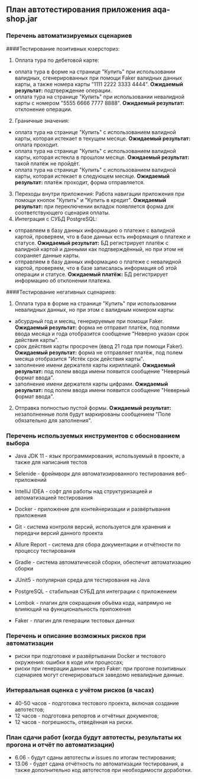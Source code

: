 ## План автотестирования приложения aqa-shop.jar


### Перечень автоматизируемых сценариев
####Тестирование позитивных юзерсториз: 

1. Оплата тура по дебетовой карте: 
- оплата тура в форме на странице "Купить" при использовании валидных, сгенерированных при помощи Faker валидных данных карты, а также номера карты "1111 2222 3333 4444". **Ожидаемый результат:** подтверждение операции.
- оплата тура на странице "Купить" при использовании невалидной карты с номером  "5555 6666 7777 8888". **Ожидаемый результат:** отклонение операции.
2. Граничные значения: 
- оплата тура на странице "Купить" с использованием валидной карты, которая истекает в текущем месяце. **Ожидаемый результат:** оплата проходит.
- оплата тура на странице "Купить" с использованием валидной карты, которая истекла в прошлом месяце. **Ожидаемый результат:** такой платёж не пройдёт.
- оплата тура на странице "Купить" с использованием валидной карты, которая истекает в следующем месяце. **Ожидаемый результат:** платёж проходит, форма отправляется.
3. Переходы внутри приложения: 
Работа навигации приложения при помощи кнопок "Купить" и "Купить в кредит". **Ожидаемый результат:** при переключении вкладок появляется форма для соответствующего сценария оплаты.
4. Интеграция с СУБД PostgreSQL: 
- отправляем в базу данных информацию о платеже с валидной картой, проверяем, что в базе данных есть информация о платеже и статусе. **Ожидаемый результат:** БД регистрирует платёж с валидной картой и данными как подтверждённый, но при этом не сохраняет данные карты.
- отправляем в базу данных информацию о платеже с невалидной картой, проверяем, что в базе записалась информация об этой операции и статусе. **Ожидаемый платёж:** БД регистрирует информацию об отклонении платежа.

####Тестирование негативных сценариев:
1. Оплата тура в форме на странице "Купить" при использовании невалидных данных, но при этом с валидным номером карты:
- абсурдный год и месяц, генерируемые при помощи Faker. **Ожидаемый результат:** форма не отправит платёж, под полями ввода месяца и года отобразится сообщение "Неверно указан срок действия карты".
- срок действия карты просрочен (ввод 21 года при помощи Faker). **Ожидаемый результат:** форма не отправляет платёж, под полем месяца отобразится "Истёк срок действия карты".
- заполнение имени держателя карты кириллицей. **Ожидаемый результат:** под полем ввода имени появится сообщение "Неверный формат ввода".
- заполнение имени держателя карты цифрами. **Ожидаемый результат:** под полем ввода имени появится сообщение "Неверный формат ввода".
2. Отправка полностью пустой формы. **Ожидаемый результат:** незаполненные поля будут маркированы сообщением "Поле обязательно для заполнения".


### Перечень используемых инструментов с обоснованием выбора

- Java JDK 11 - язык программирования, используемый в проекте, а также для написания тестов
- Selenide - фреймворк для автоматизированного тестирования веб-приложений

- IntelliJ IDEA - софт для работы над структуризацией и автоматизацией тестирования
- Docker - приложение для контейнеризации и развёртывания приложения
- Git - система контроля версий, используется для хранения и передачи версий данного проекта
- Allure Report - система для сбора документации и отчётности по процессу тестирования

- Gradle - система автоматической сборки, обеспечит автоматизацию сборки
- JUnit5 - популярная среда для тестирования на Java 

- PostgreSQL - стабильная СУБД для интеграции с приложением 

- Lombok - плагин для сокращения объёма кода, напрямую не влияющий на функциональность приложения
- Faker - плагин для генерации тестовых данных


### Перечень и описание возможных рисков при автоматизации
- риски при подготовке и развёртывании Docker и тестового окружения: ошибки в коде или процессах;
- риски при генерации данных через Faker: при прогоне позитивных сценариев могут сгенерироваться заведомо невалидные данные.

### Интервальная оценка с учётом рисков (в часах)
- 40-50 часов - подготовка тестового проекта, включая создание автотестов; 
- 12 часов - подготовка репортов и отчётных документов;
- 12 часов - погрешность, отведённая на риски.

### План сдачи работ (когда будут автотесты, результаты их прогона и отчёт по автоматизации)
- 6.06 - будут сданы автотесты и issues по итогам тестирования;
- 13.06 - будет сдана отчётность по автоматизации тестирования, а также дополнительно код автотестов при необходимости доработки.
